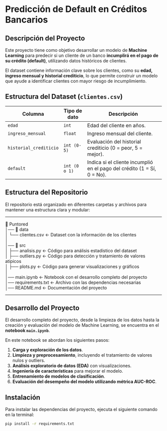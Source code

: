 # **Predicción de Default en Créditos Bancarios**

## **Descripción del Proyecto**  
Este proyecto tiene como objetivo desarrollar un modelo de **Machine Learning** para predecir si un cliente de un banco **incumplirá en el pago de su crédito (default)**, utilizando datos históricos de clientes.  

El dataset contiene información clave sobre los clientes, como su **edad, ingreso mensual y historial crediticio**, lo que permite construir un modelo que ayude a identificar clientes con mayor riesgo de incumplimiento.  

## **Estructura del Dataset** (`clientes.csv`)  
| **Columna**              | **Tipo de dato** | **Descripción** |
|-------------------------|----------------|----------------|
| `edad`                 | `int`          | Edad del cliente en años. |
| `ingreso_mensual`      | `float`        | Ingreso mensual del cliente. |
| `historial_crediticio` | `int (0-5)`    | Evaluación del historial crediticio (0 = peor, 5 = mejor). |
| `default`              | `int (0 o 1)`  | Indica si el cliente incumplió en el pago del crédito (1 = Sí, 0 = No). |

## **Estructura del Repositorio**  
El repositorio está organizado en diferentes carpetas y archivos para mantener una estructura clara y modular:  

------------

📂 Puntored  
│── 📂 data  
│   └── clientes.csv    <- Dataset con la información de los clientes  
│  
│── 📂 src  
│   ├── analisis.py     <- Código para análisis estadístico del dataset  
│   ├── outliers.py     <- Código para detección y tratamiento de valores atípicos  
│   ├── plots.py        <- Código para generar visualizaciones y gráficos  
│  
│── main.ipynb          <- Notebook con el desarrollo completo del proyecto  
│── requirements.txt    <- Archivo con las dependencias necesarias  
│── README.md           <- Documentación del proyecto  


--------


## **Desarrollo del Proyecto**  
El desarrollo completo del proyecto, desde la limpieza de los datos hasta la creación y evaluación del modelo de Machine Learning, se encuentra en el **notebook `main.ipynb`**.  

En este notebook se abordan los siguientes pasos:  
1. **Carga y exploración de los datos**.  
2. **Limpieza y preprocesamiento**, incluyendo el tratamiento de valores nulos y outliers.  
3. **Análisis exploratorio de datos (EDA)** con visualizaciones.  
4. **Ingeniería de características** para mejorar el modelo.  
5. **Entrenamiento de modelos de clasificación**.  
6. **Evaluación del desempeño del modelo utilizando métrica AUC-ROC**.  

## **Instalación**  
Para instalar las dependencias del proyecto, ejecuta el siguiente comando en la terminal:  

```bash
pip install -r requirements.txt